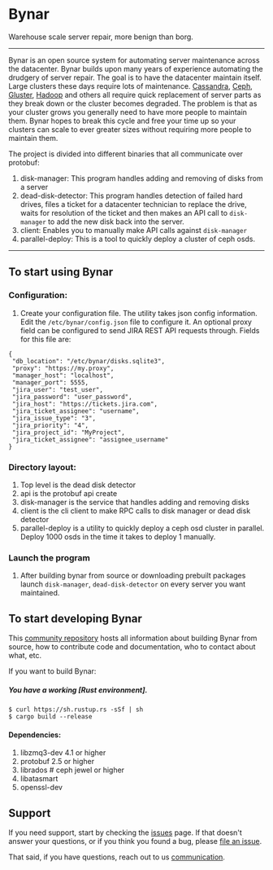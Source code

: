 # Bynar
<!--<img src="">-->
Warehouse scale server repair, more benign than borg.

----

Bynar is an open source system for automating server maintenance 
across the datacenter.  Bynar builds upon many years of experience 
automating the drudgery of server repair. The goal is to have the
datacenter maintain itself.  Large clusters these days require
lots of maintenance.  [Cassandra], [Ceph], [Gluster], [Hadoop] and others
all require quick replacement of server parts as they break down or the cluster
becomes degraded.  The problem is that as your cluster grows you generally need to have more
people to maintain them.  Bynar hopes to break this cycle and 
free your time up so your clusters can scale to ever greater sizes 
without requiring more people to maintain them.  

The project is divided into different binaries that all communicate over protobuf:
1. disk-manager: This program handles adding and removing of disks from a server
2. dead-disk-detector:  This program handles detection of failed hard drives, files a ticket 
for a datacenter technician to replace the drive, waits for resolution of the ticket and 
then makes an API call to `disk-manager` to add the new disk back into the server.
3. client: Enables you to manually make API calls against `disk-manager`
4. parallel-deploy: This is a tool to quickly deploy a cluster of ceph osds.  


----

## To start using Bynar

### Configuration:
1. Create your configuration file.  The utility takes json config
information.  Edit the `/etc/bynar/config.json` file to configure it.
An optional proxy field can be configured to send JIRA REST API requests through.
Fields for this file are:
```
{
 "db_location": "/etc/bynar/disks.sqlite3",
 "proxy": "https://my.proxy",
 "manager_host": "localhost",
 "manager_port": 5555,
 "jira_user": "test_user",
 "jira_password": "user_password",
 "jira_host": "https://tickets.jira.com",
 "jira_ticket_assignee": "username",
 "jira_issue_type": "3",
 "jira_priority": "4",
 "jira_project_id": "MyProject",
 "jira_ticket_assignee": "assignee_username"
}
```
### Directory layout:
1. Top level is the dead disk detector
2. api is the protobuf api create
3. disk-manager is the service that handles adding and removing disks
4. client is the cli client to make RPC calls to disk manager or dead disk detector
5. parallel-deploy is a utility to quickly deploy a ceph osd cluster in parallel.  
Deploy 1000 osds in the time it takes to deploy 1 manually.

### Launch the program
1. After building bynar from source or downloading prebuilt packages
launch `disk-manager`, `dead-disk-detector` on every server you want 
maintained.

## To start developing Bynar

This [community repository] hosts all information about
building Bynar from source, how to contribute code
and documentation, who to contact about what, etc.

If you want to build Bynar:

##### You have a working [Rust environment].

```
$ curl https://sh.rustup.rs -sSf | sh
$ cargo build --release
```
#### Dependencies:
1. libzmq3-dev  4.1 or higher
2. protobuf  2.5 or higher
3. librados  # ceph jewel or higher
4. libatasmart
5. openssl-dev


## Support

If you need support, start by checking the [issues] page.
If that doesn't answer your questions, or if you think you found a bug,
please [file an issue].

That said, if you have questions, reach out to us
[communication].

[Cassandra]: http://cassandra.apache.org/
[Ceph]: http://docs.ceph.com/docs/master/
[Hadoop]: http://hadoop.apache.org/
[Gluster]: https://www.gluster.org/
[communication]: https://github.com/cholcombe973/bynar/blob/master/communication.md
[community repository]: https://github.com/cholcombe973/bynar
[developer's documentation]: https://github.com/cholcombe973/blob/master/devel.md
[file an issue]: https://github.com/cholcombe973/bynar/issues/new
[issues]: https://github.com/cholcombe973/bynar/issues
